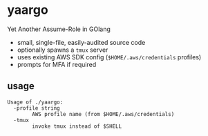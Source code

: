 # yaargo

Yet Another Assume-Role in GOlang 

* small, single-file, easily-audited source code
* optionally spawns a `tmux` server
* uses existing AWS SDK config (`$HOME/.aws/credentials` profiles)
* prompts for MFA if required

## usage

```
Usage of ./yaargo:
  -profile string
    	AWS profile name (from $HOME/.aws/credentials)
  -tmux
    	invoke tmux instead of $SHELL
```
